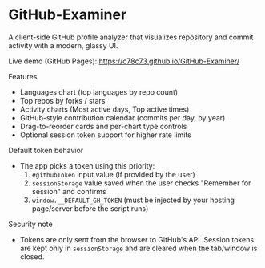 # GitHub-Examiner

A client-side GitHub profile analyzer that visualizes repository and commit activity with a modern, glassy UI.

Live demo (GitHub Pages): https://c78c73.github.io/GitHub-Examiner/

Features
- Languages chart (top languages by repo count)
- Top repos by forks / stars
- Activity charts (Most active days, Top active times)
- GitHub-style contribution calendar (commits per day, by year)
- Drag-to-reorder cards and per-chart type controls
- Optional session token support for higher rate limits

Default token behavior
- The app picks a token using this priority:
	1. `#githubToken` input value (if provided by the user)
	2. `sessionStorage` value saved when the user checks "Remember for session" and confirms
	3. `window.__DEFAULT_GH_TOKEN` (must be injected by your hosting page/server before the script runs)

Security note
- Tokens are only sent from the browser to GitHub's API. Session tokens are kept only in `sessionStorage` and are cleared when the tab/window is closed.